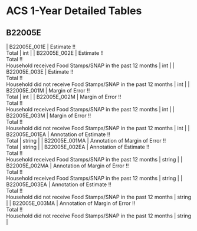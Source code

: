 # ACS 1-Year Detailed Tables

## B22005E

| B22005E_001E | Estimate !!<br>Total | int |
| B22005E_002E | Estimate !!<br>Total !!<br>Household received Food Stamps/SNAP in the past 12 months | int |
| B22005E_003E | Estimate !!<br>Total !!<br>Household did not receive Food Stamps/SNAP in the past 12 months | int |
| B22005E_001M | Margin of Error !!<br>Total | int |
| B22005E_002M | Margin of Error !!<br>Total !!<br>Household received Food Stamps/SNAP in the past 12 months | int |
| B22005E_003M | Margin of Error !!<br>Total !!<br>Household did not receive Food Stamps/SNAP in the past 12 months | int |
| B22005E_001EA | Annotation of Estimate !!<br>Total | string |
| B22005E_001MA | Annotation of Margin of Error !!<br>Total | string |
| B22005E_002EA | Annotation of Estimate !!<br>Total !!<br>Household received Food Stamps/SNAP in the past 12 months | string |
| B22005E_002MA | Annotation of Margin of Error !!<br>Total !!<br>Household received Food Stamps/SNAP in the past 12 months | string |
| B22005E_003EA | Annotation of Estimate !!<br>Total !!<br>Household did not receive Food Stamps/SNAP in the past 12 months | string |
| B22005E_003MA | Annotation of Margin of Error !!<br>Total !!<br>Household did not receive Food Stamps/SNAP in the past 12 months | string |

